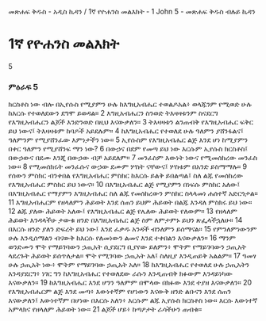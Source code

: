 ﻿
መጽሐፍ ቅዱስ - አዲስ ኪዳን / 1ኛ የዮሐንስ መልእክት - 1 John 5 - መጽሐፍ ቅዱስ ብሉይ ኪዳን
# 1ኛ የዮሐንስ መልእክት
5
### ምዕራፍ 5
 ክርስቶስ ነው ብሎ በኢየሱስ የሚያምን ሁሉ ከእግዚአብሔር ተወልዶአል፥ ወላጁንም የሚወድ ሁሉ ከእርሱ የተወለደውን ደግሞ ይወዳል።
2  እግዚአብሔርን ስንወድ ትእዛዛቱንም ስናደርግ የእግዚአብሔርን ልጆች እንድንወድ በዚህ እናውቃለን።
3  ትእዛዛቱን ልንጠብቅ የእግዚአብሔር ፍቅር ይህ ነውና፤ ትእዛዛቱም ከባዶች አይደሉም።
4  ከእግዚአብሔር የተወለደ ሁሉ ዓለምን ያሸንፋልና፤ ዓለምንም የሚያሸንፈው እምነታችን ነው።
5  ኢየሱስም የእግዚአብሔር ልጅ እንደ ሆነ ከሚያምን በቀር ዓለምን የሚያሸንፍ ማን ነው?
6  በውኃና በደም የመጣ ይህ ነው እርሱም ኢየሱስ ክርስቶስ፤ በውኃውና በደሙ እንጂ በውኃው ብቻ አይደለም።
7  መንፈስም እውነት ነውና የሚመሰክረው መንፈስ ነው።
8  የሚመሰክሩት መንፈሱና ውኃው ደሙም ሦስት ናቸውና፤ ሦስቱም በአንድ ይስማማሉ።
9  የሰውን ምስክር ብንቀበል የእግዚአብሔር ምስክር ከእርሱ ይልቅ ይበልጣል፤ ስለ ልጁ የመሰከረው የእግዚአብሔር ምስክር ይህ ነውና።
10  በእግዚአብሔር ልጅ የሚያምን በነፍሱ ምስክር አለው፤ በእግዚአብሔር የማያምን እግዚአብሔር ስለ ልጁ የመሰከረውን ምስክር ስላላመነ ሐሰተኛ አድርጎታል።
11  እግዚአብሔርም የዘላለምን ሕይወት እንደ ሰጠን ይህም ሕይወት በልጁ እንዳለ ምስክሩ ይህ ነው።
12  ልጁ ያለው ሕይወት አለው፤ የእግዚአብሔር ልጅ የሌለው ሕይወት የለውም።
13  የዘላለም ሕይወት እንዳላችሁ ታውቁ ዘንድ በእግዚአብሔር ልጅ ስም ለምታምኑ ይህን ጽፌላችኋለሁ።
14  በእርሱ ዘንድ ያለን ድፍረት ይህ ነው፤ እንደ ፈቃዱ አንዳች ብንለምን ይሰማናል።
15  የምንለምነውንም ሁሉ እንዲሰማልን ብናውቅ ከእርሱ የለመነውን ልመና እንደ ተቀበልን እናውቃለን።
16  ማንም ወንድሙን ሞት የማይገባውን ኃጢአት ሲያደርግ ቢያየው ይለምን፥ ሞትም የማይገባውን ኃጢአት ላደረጉት ሕይወት ይሰጥለታል። ሞት የሚገባው ኃጢአት አለ፤ ስለዚያ እንዲጠይቅ አልልም።
17  ዓመፃ ሁሉ ኃጢአት ነው፥ ሞትም የማይገባው ኃጢአት አለ።
18  ከእግዚአብሔር የተወለደ ሁሉ ኃጢአትን እንዳያደርግ፥ ነገር ግን ከእግዚአብሔር የተወለደው ራሱን እንዲጠብቅ ክፉውም እንዳይነካው እናውቃለን።
19  ከእግዚአብሔር እንደ ሆንን ዓለምም በሞላው በክፉው እንደ ተያዘ እናውቃለን።
20  የእግዚአብሔርም ልጅ እንደ መጣ፥ እውነተኛም የሆነውን እናውቅ ዘንድ ልቡናን እንደ ሰጠን እናውቃለን፤ እውነተኛም በሆነው በእርሱ አለን፥ እርሱም ልጁ ኢየሱስ ክርስቶስ ነው። እርሱ እውነተኛ አምላክና የዘላለም ሕይወት ነው።
21  ልጆች ሆይ፥ ከጣዖታት ራሳችሁን ጠብቁ። 
